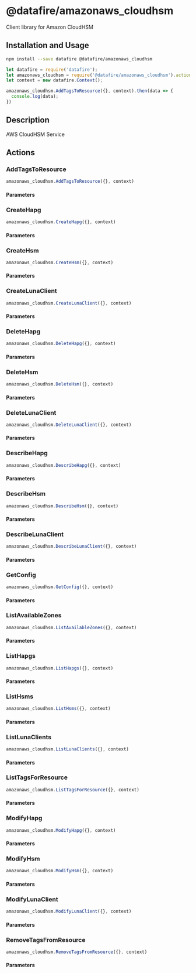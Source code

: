 # @datafire/amazonaws_cloudhsm

Client library for Amazon CloudHSM

## Installation and Usage
```bash
npm install --save datafire @datafire/amazonaws_cloudhsm
```

```js
let datafire = require('datafire');
let amazonaws_cloudhsm = require('@datafire/amazonaws_cloudhsm').actions;
let context = new datafire.Context();

amazonaws_cloudhsm.AddTagsToResource({}, context).then(data => {
  console.log(data);
})
```

## Description
<fullname>AWS CloudHSM Service</fullname>

## Actions
### AddTagsToResource



```js
amazonaws_cloudhsm.AddTagsToResource({}, context)
```

#### Parameters

### CreateHapg



```js
amazonaws_cloudhsm.CreateHapg({}, context)
```

#### Parameters

### CreateHsm



```js
amazonaws_cloudhsm.CreateHsm({}, context)
```

#### Parameters

### CreateLunaClient



```js
amazonaws_cloudhsm.CreateLunaClient({}, context)
```

#### Parameters

### DeleteHapg



```js
amazonaws_cloudhsm.DeleteHapg({}, context)
```

#### Parameters

### DeleteHsm



```js
amazonaws_cloudhsm.DeleteHsm({}, context)
```

#### Parameters

### DeleteLunaClient



```js
amazonaws_cloudhsm.DeleteLunaClient({}, context)
```

#### Parameters

### DescribeHapg



```js
amazonaws_cloudhsm.DescribeHapg({}, context)
```

#### Parameters

### DescribeHsm



```js
amazonaws_cloudhsm.DescribeHsm({}, context)
```

#### Parameters

### DescribeLunaClient



```js
amazonaws_cloudhsm.DescribeLunaClient({}, context)
```

#### Parameters

### GetConfig



```js
amazonaws_cloudhsm.GetConfig({}, context)
```

#### Parameters

### ListAvailableZones



```js
amazonaws_cloudhsm.ListAvailableZones({}, context)
```

#### Parameters

### ListHapgs



```js
amazonaws_cloudhsm.ListHapgs({}, context)
```

#### Parameters

### ListHsms



```js
amazonaws_cloudhsm.ListHsms({}, context)
```

#### Parameters

### ListLunaClients



```js
amazonaws_cloudhsm.ListLunaClients({}, context)
```

#### Parameters

### ListTagsForResource



```js
amazonaws_cloudhsm.ListTagsForResource({}, context)
```

#### Parameters

### ModifyHapg



```js
amazonaws_cloudhsm.ModifyHapg({}, context)
```

#### Parameters

### ModifyHsm



```js
amazonaws_cloudhsm.ModifyHsm({}, context)
```

#### Parameters

### ModifyLunaClient



```js
amazonaws_cloudhsm.ModifyLunaClient({}, context)
```

#### Parameters

### RemoveTagsFromResource



```js
amazonaws_cloudhsm.RemoveTagsFromResource({}, context)
```

#### Parameters

